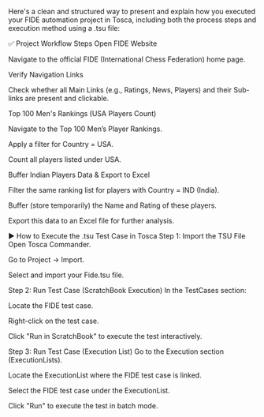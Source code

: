 Here's a clean and structured way to present and explain how you executed your FIDE automation project in Tosca, including both the process steps and execution method using a .tsu file:

✅ Project Workflow Steps
Open FIDE Website

Navigate to the official FIDE (International Chess Federation) home page.

Verify Navigation Links

Check whether all Main Links (e.g., Ratings, News, Players) and their Sub-links are present and clickable.

Top 100 Men's Rankings (USA Players Count)

Navigate to the Top 100 Men’s Player Rankings.

Apply a filter for Country = USA.

Count all players listed under USA.

Buffer Indian Players Data & Export to Excel

Filter the same ranking list for players with Country = IND (India).

Buffer (store temporarily) the Name and Rating of these players.

Export this data to an Excel file for further analysis.

▶️ How to Execute the .tsu Test Case in Tosca
Step 1: Import the TSU File
Open Tosca Commander.

Go to Project → Import.

Select and import your Fide.tsu file.

Step 2: Run Test Case (ScratchBook Execution)
In the TestCases section:

Locate the FIDE test case.

Right-click on the test case.

Click "Run in ScratchBook" to execute the test interactively.

Step 3: Run Test Case (Execution List)
Go to the Execution section (ExecutionLists).

Locate the ExecutionList where the FIDE test case is linked.

Select the FIDE test case under the ExecutionList.

Click "Run" to execute the test in batch mode.

